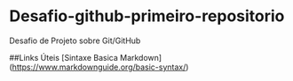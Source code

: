 # Desafio-github-primeiro-repositorio
Desafio de Projeto sobre Git/GitHub

##Links Úteis
[Sintaxe Basica Markdown] (https://www.markdownguide.org/basic-syntax/)
